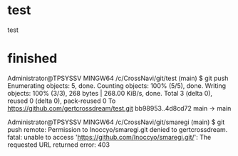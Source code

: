 # test
test
# finished

Administrator@TPSYSSV MINGW64 /c/CrossNavi/git/test (main)
$ git push
Enumerating objects: 5, done.
Counting objects: 100% (5/5), done.
Writing objects: 100% (3/3), 268 bytes | 268.00 KiB/s, done.
Total 3 (delta 0), reused 0 (delta 0), pack-reused 0
To https://github.com/gertcrossdream/test.git
   bb98953..4d8cd72  main -> main


Administrator@TPSYSSV MINGW64 /c/CrossNavi/git/smaregi (main)
$ git push
remote: Permission to Inoccyo/smaregi.git denied to gertcrossdream.
fatal: unable to access 'https://github.com/Inoccyo/smaregi.git/': The requested URL returned error: 403

